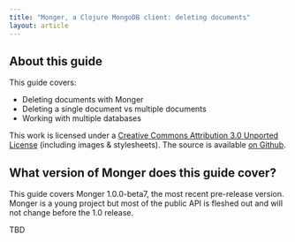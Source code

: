 ```yaml
---
title: "Monger, a Clojure MongoDB client: deleting documents"
layout: article
---
```


## About this guide

This guide covers:

 * Deleting documents with Monger
 * Deleting a single document vs multiple documents
 * Working with multiple databases

This work is licensed under a <a rel="license" href="http://creativecommons.org/licenses/by/3.0/">Creative Commons Attribution 3.0 Unported License</a> (including images & stylesheets). The source is available [on Github](https://github.com/clojurewerkz/monger.docs).


## What version of Monger does this guide cover?

This guide covers Monger 1.0.0-beta7, the most recent pre-release version. Monger is a young project but most of the public API
is fleshed out and will not change before the 1.0 release.


TBD

